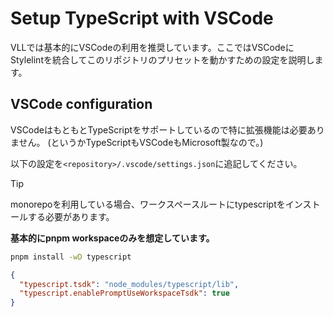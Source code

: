 # Setup TypeScript with VSCode

VLLでは基本的にVSCodeの利用を推奨しています。ここではVSCodeにStylelintを統合してこのリポジトリのプリセットを動かすための設定を説明します。

## VSCode configuration

VSCodeはもともとTypeScriptをサポートしているので特に拡張機能は必要ありません。
(というかTypeScriptもVSCodeもMicrosoft製なので。)

以下の設定を`<repository>/.vscode/settings.json`に追記してください。

> [!TIP]
> monorepoを利用している場合、ワークスペースルートにtypescriptをインストールする必要があります。
>
> **基本的にpnpm workspaceのみを想定しています。**
>
> ```bash
> pnpm install -wD typescript
> ```

```json
{
  "typescript.tsdk": "node_modules/typescript/lib",
  "typescript.enablePromptUseWorkspaceTsdk": true
}
```
